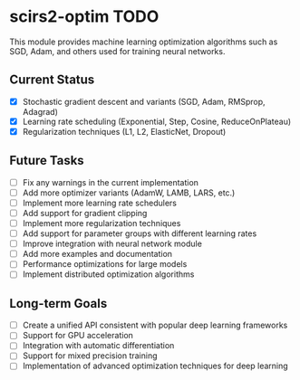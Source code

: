 # scirs2-optim TODO

This module provides machine learning optimization algorithms such as SGD, Adam, and others used for training neural networks.

## Current Status

- [x] Stochastic gradient descent and variants (SGD, Adam, RMSprop, Adagrad)
- [x] Learning rate scheduling (Exponential, Step, Cosine, ReduceOnPlateau)
- [x] Regularization techniques (L1, L2, ElasticNet, Dropout)

## Future Tasks

- [ ] Fix any warnings in the current implementation
- [ ] Add more optimizer variants (AdamW, LAMB, LARS, etc.)
- [ ] Implement more learning rate schedulers
- [ ] Add support for gradient clipping
- [ ] Implement more regularization techniques
- [ ] Add support for parameter groups with different learning rates
- [ ] Improve integration with neural network module
- [ ] Add more examples and documentation
- [ ] Performance optimizations for large models
- [ ] Implement distributed optimization algorithms

## Long-term Goals

- [ ] Create a unified API consistent with popular deep learning frameworks
- [ ] Support for GPU acceleration
- [ ] Integration with automatic differentiation
- [ ] Support for mixed precision training
- [ ] Implementation of advanced optimization techniques for deep learning